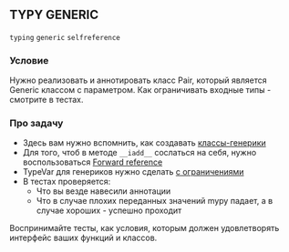 ## TYPY GENERIC

`typing` `generic` `selfreference`

### Условие

Нужно реализовать и аннотировать класс Pair, который является Generic классом с параметром. 
Как ограничивать входные типы - смотрите в тестах.


### Про задачу

* Здесь вам нужно вспомнить, как создавать [классы-генерики](https://mypy.readthedocs.io/en/latest/generics.html)
* Для того, чтоб в методе ```__iadd__``` сослаться на себя, нужно воспользоваться [Forward reference](https://mypy.readthedocs.io/en/latest/runtime_troubles.html?highlight=forward%20reference#class-name-forward-references)
* TypeVar для генериков нужно сделать [с ограничениями](https://mypy.readthedocs.io/en/latest/generics.html#type-variables-with-value-restriction)
* В тестах проверяется:
  * Что вы везде навесили аннотации
  * Что в случае плохих переданных значений mypy падает, а в случае хороших - успешно проходит

Воспринимайте тесты, как условия, которым должен удовлетворять интерфейс ваших функций и классов.
